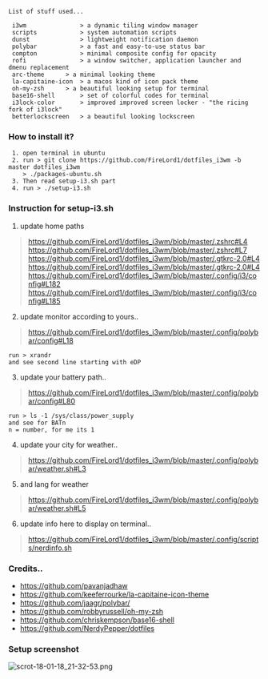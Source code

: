 ```
List of stuff used...

 i3wm           	> a dynamic tiling window manager
 scripts        	> system automation scripts
 dunst          	> lightweight notification daemon
 polybar        	> a fast and easy-to-use status bar
 compton        	> minimal composite config for opacity
 rofi           	> a window switcher, application launcher and dmenu replacement
 arc-theme		> a minimal looking theme
 la-capitaine-icon	> a macos kind of icon pack theme
 oh-my-zsh		> a beautiful looking setup for terminal
 base16-shell		> set of colorful codes for terminal
 i3lock-color		> improved improved screen locker - "the ricing fork of i3lock"
 betterlockscreen	> a beautiful looking lockscreen
```


### How to install it?

```
 1. open terminal in ubuntu
 2. run > git clone https://github.com/FireLord1/dotfiles_i3wm -b master dotfiles_i3wm
	> ./packages-ubuntu.sh
 3. Then read setup-i3.sh part
 4. run > ./setup-i3.sh
```


### Instruction for setup-i3.sh

 1. update home paths 
   > https://github.com/FireLord1/dotfiles_i3wm/blob/master/.zshrc#L4
   > https://github.com/FireLord1/dotfiles_i3wm/blob/master/.zshrc#L7
   > https://github.com/FireLord1/dotfiles_i3wm/blob/master/.gtkrc-2.0#L4
   > https://github.com/FireLord1/dotfiles_i3wm/blob/master/.gtkrc-2.0#L4
   > https://github.com/FireLord1/dotfiles_i3wm/blob/master/.config/i3/config#L182
   > https://github.com/FireLord1/dotfiles_i3wm/blob/master/.config/i3/config#L185

 2. update monitor according to yours..
   > https://github.com/FireLord1/dotfiles_i3wm/blob/master/.config/polybar/config#L18

    run > xrandr
    and see second line starting with eDP

 3. update your battery path..
   > https://github.com/FireLord1/dotfiles_i3wm/blob/master/.config/polybar/config#L80

    run > ls -1 /sys/class/power_supply
    and see for BATn 
    n = number, for me its 1

 4. update your city for weather..
   > https://github.com/FireLord1/dotfiles_i3wm/blob/master/.config/polybar/weather.sh#L3

 5. and lang for weather
   > https://github.com/FireLord1/dotfiles_i3wm/blob/master/.config/polybar/weather.sh#L5
 
 6. update info here to display on terminal..
   > https://github.com/FireLord1/dotfiles_i3wm/blob/master/.config/scripts/nerdinfo.sh

### Credits..

* https://github.com/pavanjadhaw
* https://github.com/keeferrourke/la-capitaine-icon-theme
* https://github.com/jaagr/polybar/
* https://github.com/robbyrussell/oh-my-zsh
* https://github.com/chriskempson/base16-shell
* https://github.com/NerdyPepper/dotfiles


### Setup screenshot
![scrot-18-01-18_21-32-53.png](https://github.com/FireLord1/dotfiles_i3wm/raw/master/scrot-18-01-18_21-32-53.png)
